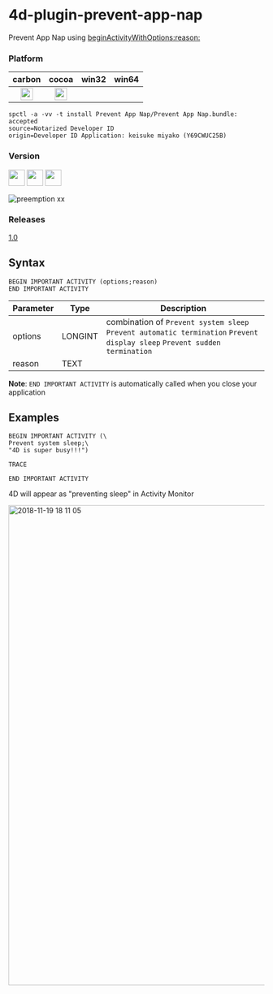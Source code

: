 # 4d-plugin-prevent-app-nap
Prevent App Nap using [beginActivityWithOptions:reason:](https://developer.apple.com/documentation/foundation/nsprocessinfo/1415995-beginactivitywithoptions) 

### Platform

| carbon | cocoa | win32 | win64 |
|:------:|:-----:|:---------:|:---------:|
|<img src="https://cloud.githubusercontent.com/assets/1725068/22371562/1b091f0a-e4db-11e6-8458-8653954a7cce.png" width="24" height="24" />|<img src="https://cloud.githubusercontent.com/assets/1725068/22371562/1b091f0a-e4db-11e6-8458-8653954a7cce.png" width="24" height="24" />|||

```
spctl -a -vv -t install Prevent App Nap/Prevent App Nap.bundle: accepted
source=Notarized Developer ID
origin=Developer ID Application: keisuke miyako (Y69CWUC25B)
```

### Version

<img src="https://cloud.githubusercontent.com/assets/1725068/18940649/21945000-8645-11e6-86ed-4a0f800e5a73.png" width="32" height="32" /> <img src="https://cloud.githubusercontent.com/assets/1725068/18940648/2192ddba-8645-11e6-864d-6d5692d55717.png" width="32" height="32" /> <img src="https://user-images.githubusercontent.com/1725068/41266195-ddf767b2-6e30-11e8-9d6b-2adf6a9f57a5.png" width="32" height="32" />

![preemption xx](https://user-images.githubusercontent.com/1725068/41327179-4e839948-6efd-11e8-982b-a670d511e04f.png)

### Releases

[1.0](https://github.com/miyako/4d-plugin-prevent-app-nap/releases/tag/1.0)

## Syntax

```
BEGIN IMPORTANT ACTIVITY (options;reason)
END IMPORTANT ACTIVITY
```

Parameter|Type|Description
------------|------------|----
options|LONGINT|combination of ``Prevent system sleep`` ``Prevent automatic termination`` ``Prevent display sleep`` ``Prevent sudden termination``
reason|TEXT|

**Note**: ``END IMPORTANT ACTIVITY`` is automatically called when you close your application

## Examples

```
BEGIN IMPORTANT ACTIVITY (\
Prevent system sleep;\
"4D is super busy!!!")

TRACE

END IMPORTANT ACTIVITY 
```

4D will appear as "preventing sleep" in Activity Monitor

<img width="946" alt="2018-11-19 18 11 05" src="https://user-images.githubusercontent.com/1725068/48697010-dcac6c80-ec26-11e8-9ae6-6f70b685e499.png">
